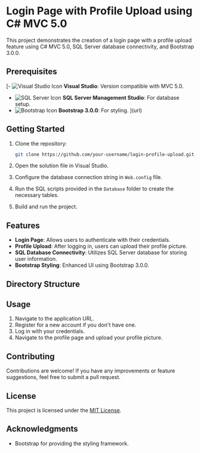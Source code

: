 # Login Page with Profile Upload using C# MVC 5.0

This project demonstrates the creation of a login page with a profile upload feature using C# MVC 5.0, SQL Server database connectivity, and Bootstrap 3.0.0.

## Prerequisites

[- ![Visual Studio Icon](https://upload.wikimedia.org/wikipedia/commons/thumb/c/cd/Visual_Studio_2017_Logo.svg/1200px-Visual_Studio_2017_Logo.svg.png) **Visual Studio**: Version compatible with MVC 5.0.
- ![SQL Server Icon](https://img.icons8.com/color/452/microsoft-sql-server.png) **SQL Server Management Studio**: For database setup.
- ![Bootstrap Icon](https://cdn.iconscout.com/icon/free/png-256/bootstrap-7-1175254.png) **Bootstrap 3.0.0**: For styling.
](url)
## Getting Started

1. Clone the repository:

    ```bash
    git clone https://github.com/your-username/login-profile-upload.git
    ```

2. Open the solution file in Visual Studio.

3. Configure the database connection string in `Web.config` file.

4. Run the SQL scripts provided in the `Database` folder to create the necessary tables.

5. Build and run the project.

## Features

- **Login Page**: Allows users to authenticate with their credentials.
- **Profile Upload**: After logging in, users can upload their profile picture.
- **SQL Database Connectivity**: Utilizes SQL Server database for storing user information.
- **Bootstrap Styling**: Enhanced UI using Bootstrap 3.0.0.

## Directory Structure


## Usage

1. Navigate to the application URL.
2. Register for a new account if you don't have one.
3. Log in with your credentials.
4. Navigate to the profile page and upload your profile picture.

## Contributing

Contributions are welcome! If you have any improvements or feature suggestions, feel free to submit a pull request.

## License

This project is licensed under the [MIT License](LICENSE).

## Acknowledgments

- Bootstrap for providing the styling framework.
